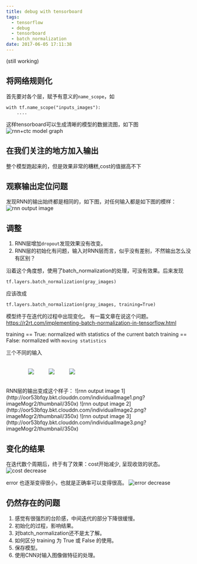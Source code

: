 ```yaml
---
title: debug with tensorboard
tags:
  - tensorflow
  - debug
  - tensorboard
  - batch_normalization
date: 2017-06-05 17:11:38
---
```


(still working)

## 将网络规则化
首先要对各个层，赋予有意义的`name_scope`，如
```
with tf.name_scope("inputs_images"):
    ....
```
这样tensorboard可以生成清晰的模型的数据流图，如下图
![rnn+ctc model graph](http://oor53bfqy.bkt.clouddn.com/graph-run-version-01.png)


## 在我们关注的地方加入输出


整个模型跑起来的，但是效果非常的糟糕,cost的值据高不下

## 观察输出定位问题

发现RNN的输出始终都是相同的，如下图，对任何输入都是如下图的模样：
![rnn output image](http://oor53bfqy.bkt.clouddn.com/RNN%20output%203000.png?imageMogr2/thumbnail/350x)

## 调整
1. RNN层增加`dropout`发现效果没有改变。 
2. RNN层的初始化有问题，输入对RNN层而言，似乎没有差别，不然输出怎么没有区别？

沿着这个角度想，使用了batch_normalization的处理，可没有效果。后来发现
```
tf.layers.batch_normalization(gray_images)
```
应该改成
```
tf.layers.batch_normalization(gray_images, training=True)
```
模型终于在迭代的过程中出现变化。
有一篇文章在说这个问题。https://r2rt.com/implementing-batch-normalization-in-tensorflow.html

training == True: normalized with statistics of the current batch
training == False: normalized with `moving statistics`

三个不同的输入
<figure style="display: flex;">
    <img style="margin: 20px;" src="http://oor53bfqy.bkt.clouddn.com/individualImage4.png">
    <img style="margin: 20px;" src="http://oor53bfqy.bkt.clouddn.com/individualImage5.png">
    <img style="margin: 20px;" src="http://oor53bfqy.bkt.clouddn.com/individualImage6.png">
</figure>
RNN层的输出变成这个样子：
![rnn output image 1](http://oor53bfqy.bkt.clouddn.com/individualImage1.png?imageMogr2/thumbnail/350x)
![rnn output image 2](http://oor53bfqy.bkt.clouddn.com/individualImage2.png?imageMogr2/thumbnail/350x)
![rnn output image 3](http://oor53bfqy.bkt.clouddn.com/individualImage3.png?imageMogr2/thumbnail/350x)

## 变化的结果

在迭代数个周期后，终于有了效果：cost开始减少, 呈现收敛的状态。
![cost decrease](http://oor53bfqy.bkt.clouddn.com/cost-curve.png)

error 也逐渐变得很小，也就是正确率可以变得很高。
![error decrease](http://oor53bfqy.bkt.clouddn.com/error-curve.png)

## 仍然存在的问题

1. 感觉有很强烈的台阶感，中间迭代的部分下降很缓慢。
2. 初始化的过程，影响结果。
3. 对batch_normalization还不是太了解。
4. 如何区分 training 为 True 或 False 的使用。
5. 保存模型。
6. 使用CNN对输入图像做特征的处理。

